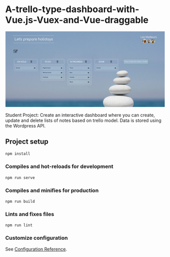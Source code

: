 # A-trello-type-dashboard-with-Vue.js-Vuex-and-Vue-draggable

![Algorithm schema](trello_type_dashboard.png)

Student Project: Create an interactive dashboard where you can create, update and delete lists of notes based on trello model. Data is stored using the Wordpress API. 

## Project setup
```
npm install
```

### Compiles and hot-reloads for development
```
npm run serve
```

### Compiles and minifies for production
```
npm run build
```

### Lints and fixes files
```
npm run lint
```

### Customize configuration
See [Configuration Reference](https://cli.vuejs.org/config/).
